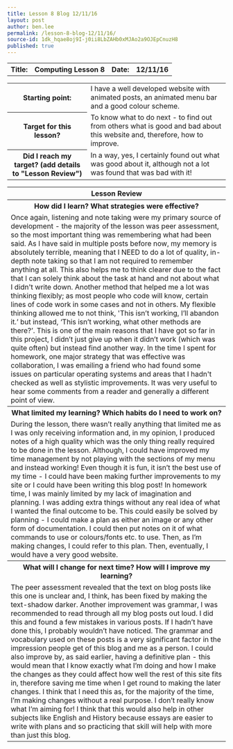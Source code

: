 ```yaml
---
title: Lesson 8 Blog 12/11/16
layout: post
author: ben.lee
permalink: /lesson-8-blog-12/11/16/
source-id: 1dk_hqae8oj9I-j0ii8LbZAHb0xMJAo2a9OJEpCnuzH8
published: true
---
```

<table>
  <tr>
    <th>Title:</th>
    <th>Computing Lesson 8</th>
    <th>Date:</th>
    <th>12/11/16</th>
  </tr>
</table>


<table>
  <tr>
    <th>Starting point:</th>
    <td>I have a well developed website with animated posts, an animated menu bar and a good colour scheme.</td>
  </tr>
  <tr>
    <th>Target for this lesson?</th>
    <td>To know what to do next - to find out from others what is good and bad about this website and, therefore, how to improve.</td>
  </tr>
  <tr>
    <th>Did I reach my target? 
(add details to "Lesson Review")</th>
    <td> In a way, yes, I certainly found out what was good about it, although not a lot was found that was bad with it!</td>
  </tr>
</table>


<table>
  <tr>
    <th>Lesson Review</th>
  </tr>
  <tr>
    <th>How did I learn? What strategies were effective? </th>
  </tr>
  <tr>
    <td>Once again, listening and note taking were my primary source of development - the majority of the lesson was peer assessment, so the most important thing was remembering what had been said. As I have said in multiple posts before now, my memory is absolutely terrible, meaning that I NEED to do a lot of quality, in-depth note taking so that I am not required to remember anything at all. This also helps me to think clearer due to the fact that I can solely think about the task at hand and not about what I didn't write down.
    Another method that helped me a lot was thinking flexibly; as most people who code will know, certain lines of code work in some cases and not in others. My flexible thinking allowed me to not think, 'This isn’t working, I’ll abandon it.’ but instead, ‘This isn’t working, what other methods are there?’. This is one of the main reasons that I have got so far in this project, I didn’t just give up when it didn’t work (which was quite often) but instead find another way.
    In the time I spent for homework, one major strategy that was effective was collaboration, I was emailing a friend who had found some issues on particular operating systems and areas that I hadn't checked as well as stylistic improvements. It was very useful to hear some comments from a reader and generally a different point of view.</td>
  </tr>
  <tr>
    <th>What limited my learning? Which habits do I need to work on? </th>
  </tr>
  <tr>
    <td>During the lesson, there wasn’t really anything that limited me as I was only receiving information and, in my opinion, I produced notes of a high quality which was the only thing really required to be done in the lesson. Although, I could have improved my time management by not playing with the sections of my menu and instead working! Even though it is fun, it isn’t the best use of my time - I could have been making further improvements to my site or I could have been writing this blog post!
    In homework time, I was mainly limited by my lack of imagination and planning. I was adding extra things without any real idea of what I wanted the final outcome to be. This could easily be solved by planning - I could make a plan as either an image or any other form of documentation. I could then put notes on it of what commands to use or colours/fonts etc. to use. Then, as I’m making changes, I could refer to this plan. Then, eventually, I would have a very good website.</td>
  </tr>
  <tr>
    <th>What will I change for next time? How will I improve my learning?</th>
  </tr>
  <tr>
    <td>The peer assessment revealed that the text on blog posts like this one is unclear and, I think, has been fixed by making the text-shadow darker. Another improvement was grammar, I was recommended to read through all my blog posts out loud. I did this and found a few mistakes in various posts. If I hadn’t have done this, I probably wouldn’t have noticed. The grammar and vocabulary used on these posts is a very significant factor in the impression people get of this blog and me as a person.
    I could also improve by, as said earlier, having a definitive plan - this would mean that I know exactly what I’m doing and how I make the changes as they could affect how well the rest of this site fits in, therefore saving me time when I get round to making the later changes. I think that I need this as, for the majority of the time, I’m making changes without a real purpose. I don’t really know what I’m aiming for! I think that this would also help in other subjects like English and History because essays are easier to write with plans and so practicing that skill will help with more than just this blog.</td>
  </tr>
</table>


